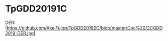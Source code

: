 # TpGDD20191C

DER: |https://github.com/AxelFulop/TpGDD20192C/blob/master/Doc%20/2CGDD2019-DER.jpg|
